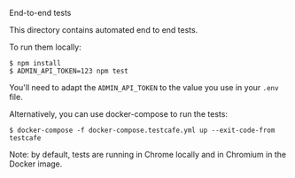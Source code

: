 End-to-end tests

This directory contains automated end to end tests.

To run them locally:

```console
$ npm install
$ ADMIN_API_TOKEN=123 npm test
```

You'll need to adapt the `ADMIN_API_TOKEN` to the value you use in your `.env` file.

Alternatively, you can use docker-compose to run the tests:

```console
$ docker-compose -f docker-compose.testcafe.yml up --exit-code-from testcafe
```

Note: by default, tests are running in Chrome locally and in Chromium in the Docker image.
